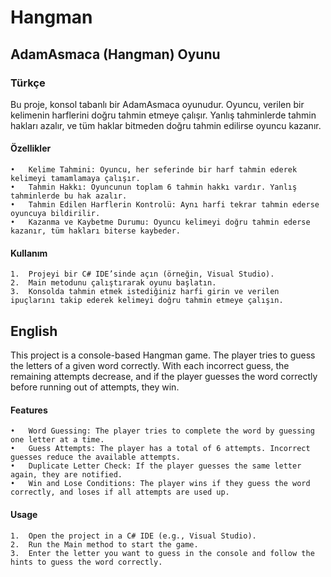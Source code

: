 # Hangman
## **AdamAsmaca (Hangman) Oyunu**

### Türkçe

Bu proje, konsol tabanlı bir AdamAsmaca oyunudur. Oyuncu, verilen bir kelimenin harflerini doğru tahmin etmeye çalışır. Yanlış tahminlerde tahmin hakları azalır, ve tüm haklar bitmeden doğru tahmin edilirse oyuncu kazanır.

#### **Özellikler**

	•	Kelime Tahmini: Oyuncu, her seferinde bir harf tahmin ederek kelimeyi tamamlamaya çalışır.
	•	Tahmin Hakkı: Oyuncunun toplam 6 tahmin hakkı vardır. Yanlış tahminlerde bu hak azalır.
	•	Tahmin Edilen Harflerin Kontrolü: Aynı harfi tekrar tahmin ederse oyuncuya bildirilir.
	•	Kazanma ve Kaybetme Durumu: Oyuncu kelimeyi doğru tahmin ederse kazanır, tüm hakları biterse kaybeder.

#### **Kullanım**

	1.	Projeyi bir C# IDE’sinde açın (örneğin, Visual Studio).
	2.	Main metodunu çalıştırarak oyunu başlatın.
	3.	Konsolda tahmin etmek istediğiniz harfi girin ve verilen ipuçlarını takip ederek kelimeyi doğru tahmin etmeye çalışın.

## English

This project is a console-based Hangman game. The player tries to guess the letters of a given word correctly. With each incorrect guess, the remaining attempts decrease, and if the player guesses the word correctly before running out of attempts, they win.

#### **Features**

	•	Word Guessing: The player tries to complete the word by guessing one letter at a time.
	•	Guess Attempts: The player has a total of 6 attempts. Incorrect guesses reduce the available attempts.
	•	Duplicate Letter Check: If the player guesses the same letter again, they are notified.
	•	Win and Lose Conditions: The player wins if they guess the word correctly, and loses if all attempts are used up.

#### **Usage**

	1.	Open the project in a C# IDE (e.g., Visual Studio).
	2.	Run the Main method to start the game.
	3.	Enter the letter you want to guess in the console and follow the hints to guess the word correctly.
